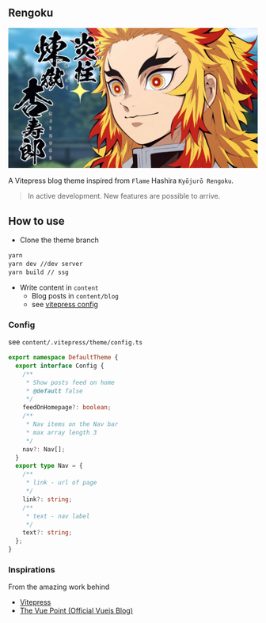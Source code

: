 ## Rengoku

![Rengoku banner](./content/assets/rengoku_banner.webp)

A Vitepress blog theme inspired from `Flame` Hashira `Kyōjurō Rengoku`. 

> In active development. New features are possible to arrive.
## How to use

- Clone the theme branch
```bash
yarn
yarn dev //dev server
yarn build // ssg
```
- Write content in `content`
  - Blog posts in `content/blog`
  - see [vitepress config](https://vitepress.vuejs.org/guide/markdown.html#links)

### Config 
see `content/.vitepress/theme/config.ts`

```ts
export namespace DefaultTheme {
  export interface Config {
    /**
     * Show posts feed on home
     * @default false
     */
    feedOnHomepage?: boolean;
    /**
     * Nav items on the Nav bar
     * max array length 3
     */
    nav?: Nav[];
  }
  export type Nav = {
    /**
     * link - url of page
     */
    link?: string;
    /**
     * text - nav label
     */
    text?: string;
  };
}
```
### Inspirations
From the amazing work behind 
- [Vitepress](https://vitepress.vuejs.org)
- [The Vue Point (Official Vuejs Blog)](https://blog.vuejs.org/)